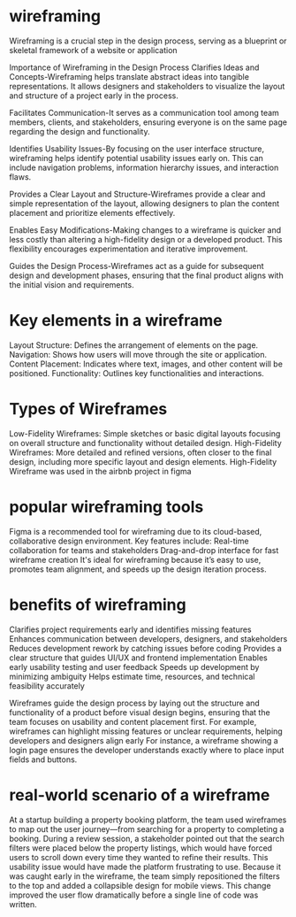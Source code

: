 # wireframing
Wireframing is a crucial step in the design process, serving as a blueprint or skeletal framework of a website or application

Importance of Wireframing in the Design Process
Clarifies Ideas and Concepts-Wireframing helps translate abstract ideas into tangible representations. It allows designers and stakeholders to visualize the layout and structure of a project early in the process.

Facilitates Communication-It serves as a communication tool among team members, clients, and stakeholders, ensuring everyone is on the same page regarding the design and functionality.

Identifies Usability Issues-By focusing on the user interface structure, wireframing helps identify potential usability issues early on. This can include navigation problems, information hierarchy issues, and interaction flaws.

Provides a Clear Layout and Structure-Wireframes provide a clear and simple representation of the layout, allowing designers to plan the content placement and prioritize elements effectively.

Enables Easy Modifications-Making changes to a wireframe is quicker and less costly than altering a high-fidelity design or a developed product. This flexibility encourages experimentation and iterative improvement.

Guides the Design Process-Wireframes act as a guide for subsequent design and development phases, ensuring that the final product aligns with the initial vision and requirements.

# Key elements in a wireframe
Layout Structure: Defines the arrangement of elements on the page.
Navigation: Shows how users will move through the site or application.
Content Placement: Indicates where text, images, and other content will be positioned.
Functionality: Outlines key functionalities and interactions.

# Types of Wireframes
Low-Fidelity Wireframes: Simple sketches or basic digital layouts focusing on overall structure and functionality without detailed design.
High-Fidelity Wireframes: More detailed and refined versions, often closer to the final design, including more specific layout and design elements.
High-Fidelity Wireframe was used in the airbnb project in figma

#  popular wireframing tools
Figma is a recommended tool for wireframing due to its cloud-based, collaborative design environment. Key features include:
Real-time collaboration for teams and stakeholders
Drag-and-drop interface for fast wireframe creation
It's ideal for wireframing because it’s easy to use, promotes team alignment, and speeds up the design iteration process.

#  benefits of wireframing
Clarifies project requirements early and identifies missing features
Enhances communication between developers, designers, and stakeholders
Reduces development rework by catching issues before coding
Provides a clear structure that guides UI/UX and frontend implementation
Enables early usability testing and user feedback
Speeds up development by minimizing ambiguity
Helps estimate time, resources, and technical feasibility accurately

Wireframes guide the design process by laying out the structure and functionality of a product before visual design begins, ensuring that the team focuses on usability and content placement first. For example, wireframes can highlight missing features or unclear requirements, helping developers and designers align early
For instance, a wireframe showing a login page ensures the developer understands exactly where to place input fields and buttons.
# real-world scenario of a wireframe
At a startup building a property booking platform, the team used wireframes to map out the user journey—from searching for a property to completing a booking. During a review session, a stakeholder pointed out that the search filters were placed below the property listings, which would have forced users to scroll down every time they wanted to refine their results. This usability issue would have made the platform frustrating to use. Because it was caught early in the wireframe, the team simply repositioned the filters to the top and added a collapsible design for mobile views. This change improved the user flow dramatically before a single line of code was written.
